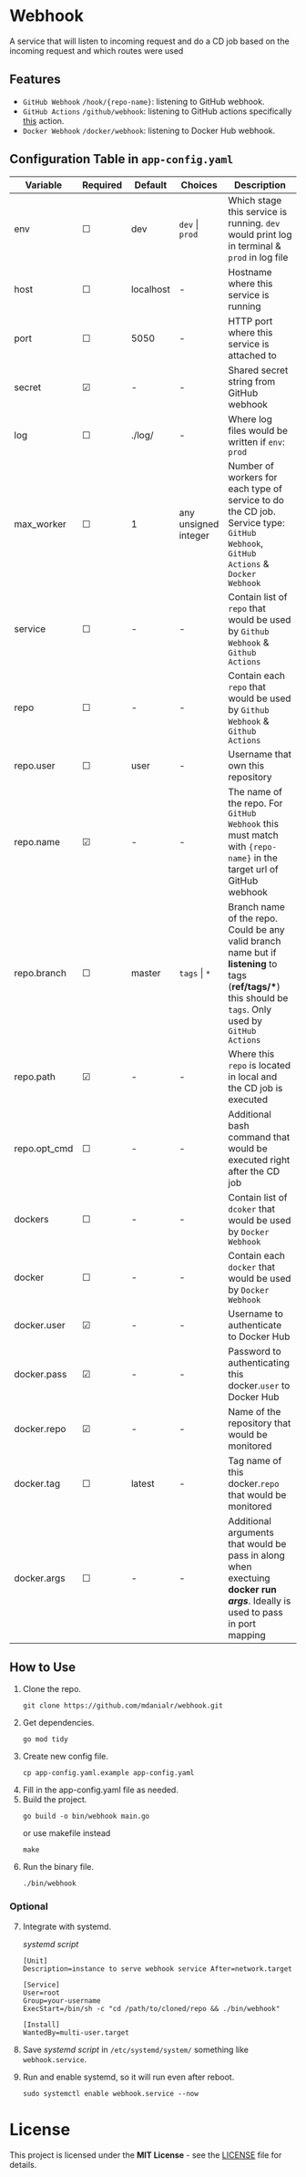 # Webhook
A service that will listen to incoming request and do a CD job based on the incoming request and which routes were used

## Features
* `GitHub Webhook` `/hook/{repo-name}`: listening to GitHub webhook.
* `GitHub Actions` `/github/webhook`: listening to GitHub actions specifically [this](https://github.com/distributhor/workflow-webhook) action.
* `Docker Webhook` `/docker/webhook`: listening to Docker Hub webhook.

## Configuration Table in `app-config.yaml`
| Variable     | Required | Default   | Choices              | Description                                                                                                                                                |
|--------------|----------|-----------|----------------------|------------------------------------------------------------------------------------------------------------------------------------------------------------|
| env          | &#9744;  | dev       | `dev` &#124; `prod`  | Which stage this service is running. `dev` would print log in terminal & `prod` in log file                                                                |
| host         | &#9744;  | localhost | -                    | Hostname where this service is running                                                                                                                     |
| port         | &#9744;  | 5050      | -                    | HTTP port where this service is attached to                                                                                                                |
| secret       | &#9745;  | -         | -                    | Shared secret string from GitHub webhook                                                                                                                   |
| log          | &#9744;  | ./log/    | -                    | Where log files would be written if `env`: `prod`                                                                                                          |
| max_worker   | &#9744;  | 1         | any unsigned integer | Number of workers for each type of service to do the CD job. Service type: `GitHub Webhook`, `GitHub Actions` & `Docker Webhook`                           |
| service      | &#9744;  | -         | -                    | Contain list of `repo` that would be used by `Github Webhook` & `Github Actions`                                                                           |
| repo         | &#9744;  | -         | -                    | Contain each `repo` that would be used by `Github Webhook` & `Github Actions`                                                                              |
| repo.user    | &#9744;  | user      | -                    | Username that own this repository                                                                                                                          |
| repo.name    | &#9745;  | -         | -                    | The name of the repo. For `GitHub Webhook` this must match with `{repo-name}` in the target url of GitHub webhook                                          |
| repo.branch  | &#9744;  | master    | `tags` &#124; `*`    | Branch name of the repo. Could be any valid branch name but if __listening__ to tags (__ref/tags/*__) this should be `tags`. Only used by `GitHub Actions` |
| repo.path    | &#9745;  | -         | -                    | Where this `repo` is located in local and the CD job is executed                                                                                           |
| repo.opt_cmd | &#9744;  | -         | -                    | Additional bash command that would be executed right after the CD job                                                                                      |
| dockers      | &#9744;  | -         | -                    | Contain list of `dcoker` that would be used by `Docker Webhook`                                                                                            |
| docker       | &#9744;  | -         | -                    | Contain each `docker` that would be used by `Docker Webhook`                                                                                               |
| docker.user  | &#9745;  | -         | -                    | Username to authenticate to Docker Hub                                                                                                                     |
| docker.pass  | &#9745;  | -         | -                    | Password to authenticating this docker.`user` to Docker Hub                                                                                                |
| docker.repo  | &#9745;  | -         | -                    | Name of the repository that would be monitored                                                                                                             |
| docker.tag   | &#9744;  | latest    | -                    | Tag name of this docker.`repo` that would be monitored                                                                                                     |
| docker.args  | &#9744;  | -         | -                    | Additional arguments that would be pass in along when exectuing __docker run *args*__. Ideally is used to pass in port mapping                             |

## How to Use
1. Clone the repo.
    ```
    git clone https://github.com/mdanialr/webhook.git
    ```
2. Get dependencies.
    ```
    go mod tidy
    ```
3. Create new config file.
    ```
    cp app-config.yaml.example app-config.yaml
    ```
4. Fill in the app-config.yaml file as needed.
5. Build the project.
    ```
    go build -o bin/webhook main.go
    ```
    or use makefile instead
    ```
    make
    ```
6. Run the binary file.
    ```
    ./bin/webhook
    ```
### Optional
7. Integrate with systemd.

    _systemd script_
    ```
    [Unit]
    Description=instance to serve webhook service After=network.target

    [Service]
    User=root
    Group=your-username
    ExecStart=/bin/sh -c "cd /path/to/cloned/repo && ./bin/webhook"

    [Install]
    WantedBy=multi-user.target
    ```
8. Save _systemd script_ in `/etc/systemd/system/` something like `webhook.service`.
9. Run and enable systemd, so it will run even after reboot.
    ```
    sudo systemctl enable webhook.service --now
    ```

# License
This project is licensed under the **MIT License** - see the [LICENSE](LICENSE "LICENSE") file for details.